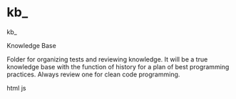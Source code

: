 # kb_

kb_

Knowledge Base

Folder for organizing tests and reviewing knowledge.
It will be a true knowledge base with the function of history for a plan of best programming practices.
Always review one for clean code programming.

html
js
